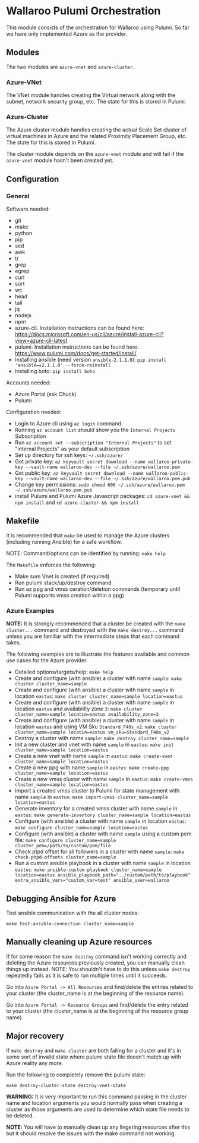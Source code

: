 # Wallaroo Pulumi Orchestration

This module consists of the orchestration for Wallaroo using Pulumi.
So far we have only implemented Azure as the provider.

## Modules

The two modules are `azure-vnet` and `azure-cluster`.

### Azure-VNet

The VNet module handles creating the Virtual network along with the subnet, network security group, etc. The state for this is stored in Pulumi.

### Azure-Cluster

The Azure cluster module handles creating the actual Scale Set cluster of virtual machines in Azure and the related
Proximity Placement Group, etc. The state for this is stored in Pulumi.

The cluster module depends on the `azure-vnet` module and will fail if the `azure-vnet` module
hasn't been created yet.

## Configuration

### General

Software needed:

* git
* make
* python
* pip
* sed
* awk
* tr
* grep
* egrep
* curl
* sort
* wc
* head
* tail
* jq
* nodejs
* npm
* azure-cli. Installation instructions can be found here: https://docs.microsoft.com/en-us/cli/azure/install-azure-cli?view=azure-cli-latest
* pulumi. Installation instructions can be found here: https://www.pulumi.com/docs/get-started/install/
* Installing ansible (need version `ansible-2.1.1.0`): `pip install 'ansible==2.1.1.0' --force-reinstall`
* Installing boto: `pip install boto`


Accounts needed:

* Azure Portal (ask Chuck)
* Pulumi

Configuration needed:

* Login to Azure cli using `az login` command.
* Running `az account list` should show you the `Internal Projects` Subscription
* Run `az account set --subscription "Internal Projects"` to set "internal Projects" as your default subscription
* Set up directory for ssh keys: `~/.ssh/azure/`
* Get private key:
```az keyvault secret download --name wallaroo-private-key --vault-name wallaroo-dev --file ~/.ssh/azure/wallaroo.pem```
* Get public key:
```az keyvault secret download --name wallaroo-public-key --vault-name wallaroo-dev --file ~/.ssh/azure/wallaroo.pem.pub```
* Change key permissions:
  ```sudo chmod 600 ~/.ssh/azure/wallaroo.pem ~/.ssh/azure/wallaroo.pem.pub```
* install Pulumi and Pulumi Azure Javascript packages:
  `cd azure-vnet && npm install` and `cd azure-cluster && npm install`

## Makefile

It is recommended that `make` be used to manage the Azure clusters (including
running Ansible) for a safe workflow.

NOTE: Command/options can be identified by running: `make help`

The `Makefile` enforces the following:

* Make sure Vnet is created (if required)
* Run pulumi stack/up/destroy command
* Run az ppg and vmss ceration/deletion commands (temporary until Pulumi supports vmss creation within a ppg)

### Azure Examples

**NOTE:** It is strongly recommended that a cluster be created with the `make cluster...` command and destroyed with the `make destroy...` command unless you are familiar with the intermediate steps that each command takes.

The following examples are to illustrate the features available and common use cases for the Azure provider:

* Detailed options/targets/help:
  `make help`
* Create and configure (with ansible) a cluster with name `sample`:
  `make cluster cluster_name=sample`
* Create and configure (with ansible) a cluster with name `sample` in location
  `eastus`:
  `make cluster cluster_name=sample location=eastus`
* Create and configure (with ansible) a cluster with name `sample` in location
  `eastus` and availabiilty zone `3`:
  `make cluster cluster_name=sample locatin=eastus availability_zone=3`
* Create and configure (with ansible) a cluster with name `sample` in location
  `eastus` and using VM Sku `Standard_F48s_v2`:
  `make cluster cluster_name=sample locatin=eastus vm_sku=Standard_F48s_v2`
* Destroy a cluster with name `sample`:
  `make destroy cluster_name=sample`
* Init a new cluster and vnet with name `sample` in `eastus`:
  `make init cluster_name=sample location=eastus`
* Create a new vnet with name `sample` in `eastus`:
  `make create-vnet cluster_name=sample location=eastus`
* Create a new ppg with name `sample` in `eastus`:
  `make create-ppg cluster_name=sample location=eastus`
* Create a new vmss cluster with name `sample` in `eastus`:
  `make create-vmss cluster_name=sample location=eastus`
* Import a created vmss cluster to Pulumi for state management with name `sample` in `eastus`:
  `make import-vmss cluster_name=sample location=eastus`
* Generate inventory for a created vmss cluster with name `sample` in `eastus`:
  `make generate-inventory cluster_name=sample location=eastus`
* Configure (with ansible) a cluster with name `sample` in location `eastus`:
  `make configure cluster_name=sample location=eastus`
* Configure (with ansible) a cluster with name `sample` using a custom pem file:
  `make configure cluster_name=sample cluster_pem=/path/to/custom/pem/file`
* Check ptpd offset for all followers in a cluster with name `sample`:
  `make check-ptpd-offsets cluster_name=sample`
* Run a custom ansible playbook in a cluster with name `sample` in location `eastus`:
  `make ansible-custom-playbook cluster_name=sample location=eastus ansible_playbook_path="../custom/path/to/playbook" extra_ansible_vars="custom_var=test" ansible_user=wallaroo`

## Debugging Ansible for Azure

Test ansible communication with the all cluster nodes:

`make test-ansible-connection cluster_name=sample`

## Manually cleaning up Azure resources

If for some reason the `make destroy` command isn't working correctly and deleting the Azure resources previously created, you can manually clean things up instead.
NOTE: You shouldn't have to do this unless `make destroy` repeatedly fails as it is safe to run multiple times until it succeeds.

Go into `Azure Portal -> All Resources` and find/delete the entries related to your cluster (the cluster_name is at the beginning of the resource name).

Go into `Azure Portal -> Resource Groups` and find/delete the entry related to your cluster (the cluster_name is at the beginning of the resource group name).

## Major recovery

If `make destroy` and `make cluster` are both failing for a cluster and it's in some sort of invalid state where pulumi state file doesn't match up with Azure reality any more.

Run the following to completely remove the pulumi state:

`make destroy-cluster-state destroy-vnet-state`

**WARNING:** It is very important to run this command passing in the cluster name and location arguments you would normally pass when creating a cluster as those arguments are used to determine which state file needs to be deleted.

**NOTE:** You will have to manually clean up any lingering resources after this but it should resolve the issues with the make command not working.
